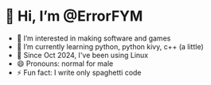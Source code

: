 # 👋 Hi, I’m @ErrorFYM
- 👀 I’m interested in making software and games
- 🌱 I’m currently learning python, python kivy, c++ (a little)
- 🐧 Since Oct 2024, I've been using Linux
- 😄 Pronouns: normal for male
- ⚡ Fun fact: I write only spaghetti code
